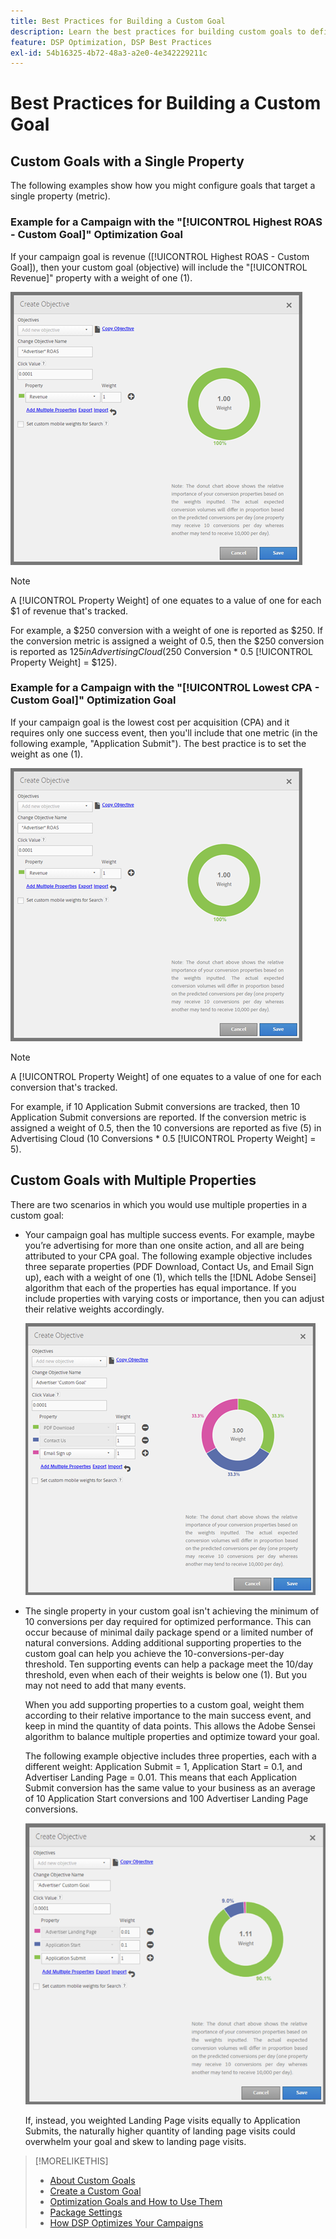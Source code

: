 ```yaml
---
title: Best Practices for Building a Custom Goal
description: Learn the best practices for building custom goals to define your success events.
feature: DSP Optimization, DSP Best Practices
exl-id: 54b16325-4b72-48a3-a2e0-4e342229211c
---
```

# Best Practices for Building a Custom Goal

## Custom Goals with a Single Property

The following examples show how you might configure goals that target a single property (metric).

### Example for a Campaign with the "[!UICONTROL Highest ROAS - Custom Goal]" Optimization Goal

If your campaign goal is revenue ([!UICONTROL Highest ROAS - Custom Goal]), then your custom goal (objective) will include the "[!UICONTROL Revenue]" property with a weight of one (1).

![example of a ROAS custom goal with a single property](/help/dsp/assets/custom-goal-roas.png)

>[!NOTE]
>
> A [!UICONTROL Property Weight] of one equates to a value of one for each $1 of revenue that's tracked.
>
> For example, a $250 conversion with a weight of one is reported as $250. If the conversion metric is assigned a weight of 0.5, then the $250 conversion is reported as $125 in Advertising Cloud ($250 Conversion * 0.5 [!UICONTROL Property Weight] = $125).

### Example for a Campaign with the "[!UICONTROL Lowest CPA - Custom Goal]" Optimization Goal

If your campaign goal is the lowest cost per acquisition (CPA) and it requires only one success event, then you'll include that one metric (in the following example, "Application Submit"). The best practice is to set the weight as one (1).

![example of a CPA custom goal with a single property](/help/dsp/assets/custom-goal-roas.png)

>[!NOTE]
>
> A [!UICONTROL Property Weight] of one equates to a value of one for each conversion that's tracked.
>
> For example, if 10 Application Submit conversions are tracked, then 10 Application Submit conversions are reported.  If the conversion metric is assigned a weight of 0.5, then the 10 conversions are reported as five (5) in Advertising Cloud (10 Conversions * 0.5 [!UICONTROL Property Weight] = 5).

## Custom Goals with Multiple Properties

There are two scenarios in which you would use multiple properties in a custom goal:

* Your campaign goal has multiple success events. For example, maybe you’re advertising for more than one onsite action, and all are being attributed to your CPA goal. The following example objective includes three separate properties (PDF Download, Contact Us, and Email Sign up), each with a weight of one (1), which tells the [!DNL Adobe Sensei] algorithm that each of the properties has equal importance. If you include properties with varying costs or importance, then you can adjust their relative weights accordingly.

   ![example of a custom goal with multiple properties](/help/dsp/assets/custom-goal-multiple-properties.png)

* The single property in your custom goal isn't achieving the minimum of 10 conversions per day required for optimized performance. This can occur because of minimal daily package spend or a limited number of natural conversions. Adding additional supporting properties to the custom goal can help you achieve the 10-conversions-per-day threshold. Ten supporting events can help a package meet the 10/day threshold, even when each of their weights is below one (1). But you may not need to add that many events.

   When you add supporting properties to a custom goal, weight them according to their relative importance to the main success event, and keep in mind the quantity of data points. This allows the Adobe Sensei algorithm to balance multiple properties and optimize toward your goal.
   
   The following example objective includes three properties, each with a different weight: Application Submit = 1, Application Start = 0.1, and Advertiser Landing Page = 0.01. This means that each Application Submit conversion has the same value to your business as an average of 10 Application Start conversions and 100 Advertiser Landing Page conversions.

   ![example of a custom goal with multiple properties](/help/dsp/assets/custom-goal-multiple-properties2.png)
   
   If, instead, you weighted Landing Page visits equally to Application Submits, the naturally higher quantity of landing page visits could overwhelm your goal and skew to landing page visits.<!--reword-->

>[!MORELIKETHIS]
>
>* [About Custom Goals](custom-goal-about.md)
>* [Create a Custom Goal](custom-goal-create.md)
>* [Optimization Goals and How to Use Them](optimization-goals.md)
>* [Package Settings](/help/dsp/campaign-management/packages/package-settings.md)
> * [How DSP Optimizes Your Campaigns](optimization-how-dsp-optimizes-campaigns.md)

